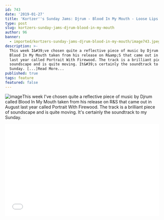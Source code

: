 ```yaml
---
id: 743
date: '2019-01-27'
title: 'Kortzer''s Sunday Jams: Djrum - Blood In My Mouth - Loose Lips'
type: post
slug: kortzers-sunday-jams-djrum-blood-in-my-mouth
author: 96
banner:
  - imported/kortzers-sunday-jams-djrum-blood-in-my-mouth/image743.jpeg
description: >-
  This week I&#39;ve chosen quite a reflective piece of music by Djrum called
  Blood In My Mouth taken from his release on R&amp;S that came out in August
  last year called Portrait With Firewood. The track is a brilliant piece of
  soundscape and is quite moving. It&#39;s certainly the soundtrack to my
  Sunday. [...]Read More...
published: true
tags: feature
featured: false
---
```

![image](../imported/kortzers-sunday-jams-djrum-blood-in-my-mouth/image743.jpeg)This week I've chosen quite a reflective piece of music by Djrum called Blood In My Mouth taken from his release on R&S that came out in August last year called Portrait With Firewood. The track is a brilliant piece of soundscape and is quite moving. It's certainly the soundtrack to my Sunday.

<iframe width='100%' height='300' scrolling='no' frameborder='no' allow='autoplay' src='//www.youtube.com/embed/qUi8Hj7-QIM?wmode=opaque'></iframe>